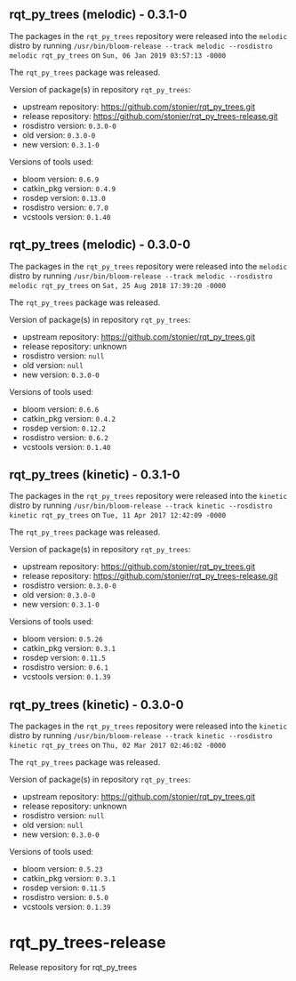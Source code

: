 ## rqt_py_trees (melodic) - 0.3.1-0

The packages in the `rqt_py_trees` repository were released into the `melodic` distro by running `/usr/bin/bloom-release --track melodic --rosdistro melodic rqt_py_trees` on `Sun, 06 Jan 2019 03:57:13 -0000`

The `rqt_py_trees` package was released.

Version of package(s) in repository `rqt_py_trees`:

- upstream repository: https://github.com/stonier/rqt_py_trees.git
- release repository: https://github.com/stonier/rqt_py_trees-release.git
- rosdistro version: `0.3.0-0`
- old version: `0.3.0-0`
- new version: `0.3.1-0`

Versions of tools used:

- bloom version: `0.6.9`
- catkin_pkg version: `0.4.9`
- rosdep version: `0.13.0`
- rosdistro version: `0.7.0`
- vcstools version: `0.1.40`


## rqt_py_trees (melodic) - 0.3.0-0

The packages in the `rqt_py_trees` repository were released into the `melodic` distro by running `/usr/bin/bloom-release --track melodic --rosdistro melodic rqt_py_trees` on `Sat, 25 Aug 2018 17:39:20 -0000`

The `rqt_py_trees` package was released.

Version of package(s) in repository `rqt_py_trees`:

- upstream repository: https://github.com/stonier/rqt_py_trees.git
- release repository: unknown
- rosdistro version: `null`
- old version: `null`
- new version: `0.3.0-0`

Versions of tools used:

- bloom version: `0.6.6`
- catkin_pkg version: `0.4.2`
- rosdep version: `0.12.2`
- rosdistro version: `0.6.2`
- vcstools version: `0.1.40`


## rqt_py_trees (kinetic) - 0.3.1-0

The packages in the `rqt_py_trees` repository were released into the `kinetic` distro by running `/usr/bin/bloom-release --track kinetic --rosdistro kinetic rqt_py_trees` on `Tue, 11 Apr 2017 12:42:09 -0000`

The `rqt_py_trees` package was released.

Version of package(s) in repository `rqt_py_trees`:

- upstream repository: https://github.com/stonier/rqt_py_trees.git
- release repository: https://github.com/stonier/rqt_py_trees-release.git
- rosdistro version: `0.3.0-0`
- old version: `0.3.0-0`
- new version: `0.3.1-0`

Versions of tools used:

- bloom version: `0.5.26`
- catkin_pkg version: `0.3.1`
- rosdep version: `0.11.5`
- rosdistro version: `0.6.1`
- vcstools version: `0.1.39`


## rqt_py_trees (kinetic) - 0.3.0-0

The packages in the `rqt_py_trees` repository were released into the `kinetic` distro by running `/usr/bin/bloom-release --track kinetic --rosdistro kinetic rqt_py_trees` on `Thu, 02 Mar 2017 02:46:02 -0000`

The `rqt_py_trees` package was released.

Version of package(s) in repository `rqt_py_trees`:

- upstream repository: https://github.com/stonier/rqt_py_trees.git
- release repository: unknown
- rosdistro version: `null`
- old version: `null`
- new version: `0.3.0-0`

Versions of tools used:

- bloom version: `0.5.23`
- catkin_pkg version: `0.3.1`
- rosdep version: `0.11.5`
- rosdistro version: `0.5.0`
- vcstools version: `0.1.39`


# rqt_py_trees-release
Release repository for rqt_py_trees
